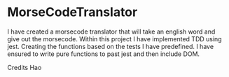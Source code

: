 # MorseCodeTranslator

I have created a morsecode translator that will take an english word and give out the morsecode.
Within this project I have implemented TDD using jest. Creating the functions based on the tests I have predefined.
I have ensured to write pure functions to past jest and then include DOM.

Credits Hao
